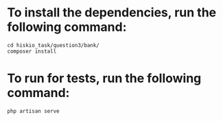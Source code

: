 # To install the dependencies, run the following command:
```
cd hiskio_task/question3/bank/
composer install
```

# To run for tests, run the following command:
```
php artisan serve
```

